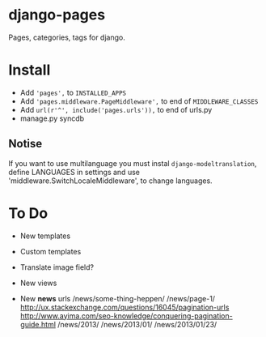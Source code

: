 # django-pages
Pages, categories, tags for django.

# Install
* Add ```'pages',``` to ```INSTALLED_APPS ```
* Add ```'pages.middleware.PageMiddleware',``` to end of ```MIDDLEWARE_CLASSES```
* Add ```url(r'^', include('pages.urls')),``` to end of urls.py 
* manage.py syncdb
## Notise
If you want to use multilanguage you must instal ```django-modeltranslation```, define LANGUAGES in settings and use 'middleware.SwitchLocaleMiddleware', to change languages.

# To Do
* New templates
* Custom templates
* Translate image field?

* New views
* New **news** urls
	/news/some-thing-heppen/
	/news/page-1/
		http://ux.stackexchange.com/questions/16045/pagination-urls
		http://www.ayima.com/seo-knowledge/conquering-pagination-guide.html
	/news/2013/
	/news/2013/01/
	/news/2013/01/23/
